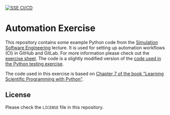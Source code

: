 [![SSE CI/CD](https://github.com/jayeshmanani/automation-exercise/actions/workflows/testing.yml/badge.svg)](https://github.com/jayeshmanani/automation-exercise/actions/workflows/testing.yml)

# Automation Exercise

This repository contains some example Python code from the [Simulation Software Engineering](simulation-software-engineering.github.io/homepage/) lecture. It is used for setting up automation workflows (CI) in GitHub and GitLab. For more information please check out the [exercise sheet](https://github.com/Simulation-Software-Engineering/Lecture-Material/tree/main/05_testing_and_ci/automation_exercise.md). The code is a slightly modified version of the [code used in the Python testing exercise](https://github.com/Simulation-Software-Engineering/testing-python-exercise-wt2223).

The code used in this exercise is based on [Chapter 7 of the book "Learning Scientific Programming with Python"](https://scipython.com/book/chapter-7-matplotlib/examples/the-two-dimensional-diffusion-equation/).

## License

Please check the `LICENSE` file in this repository.
